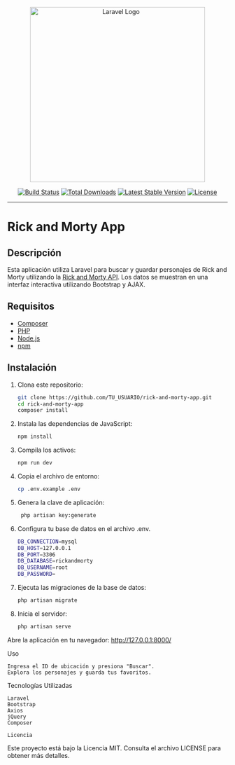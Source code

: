<p align="center"><a href="https://laravel.com" target="_blank"><img src="https://raw.githubusercontent.com/laravel/art/master/logo-lockup/5%20SVG/2%20CMYK/1%20Full%20Color/laravel-logolockup-cmyk-red.svg" width="400" alt="Laravel Logo"></a></p>

<p align="center">
<a href="https://github.com/laravel/framework/actions"><img src="https://github.com/laravel/framework/workflows/tests/badge.svg" alt="Build Status"></a>
<a href="https://packagist.org/packages/laravel/framework"><img src="https://img.shields.io/packagist/dt/laravel/framework" alt="Total Downloads"></a>
<a href="https://packagist.org/packages/laravel/framework"><img src="https://img.shields.io/packagist/v/laravel/framework" alt="Latest Stable Version"></a>
<a href="https://packagist.org/packages/laravel/framework"><img src="https://img.shields.io/packagist/l/laravel/framework" alt="License"></a>
</p>

-----------------------------------------------------------------------------------------------------------------------------------------------------------------------------------------------------------------
# Rick and Morty App

## Descripción
Esta aplicación utiliza Laravel para buscar y guardar personajes de Rick and Morty utilizando la [Rick and Morty API](https://rickandmortyapi.com/). Los datos se muestran en una interfaz interactiva utilizando Bootstrap y AJAX.

## Requisitos
- [Composer](https://getcomposer.org/)
- [PHP](https://www.php.net/)
- [Node.js](https://nodejs.org/)
- [npm](https://www.npmjs.com/)

## Instalación
1. Clona este repositorio:
   ```bash
   git clone https://github.com/TU_USUARIO/rick-and-morty-app.git
   cd rick-and-morty-app
   composer install

2. Instala las dependencias de JavaScript:

    ```bash
    npm install


3. Compila los activos:

    ```bash
    npm run dev

4. Copia el archivo de entorno:

    ```bash
    cp .env.example .env

5. Genera la clave de aplicación:

   ```bash
    php artisan key:generate

6. Configura tu base de datos en el archivo .env.

    ```bash
    DB_CONNECTION=mysql
    DB_HOST=127.0.0.1
    DB_PORT=3306
    DB_DATABASE=rickandmorty 
    DB_USERNAME=root
    DB_PASSWORD=

7. Ejecuta las migraciones de la base de datos:

    ```bash
    php artisan migrate

8. Inicia el servidor:

    ```bash
    php artisan serve


Abre la aplicación en tu navegador: http://127.0.0.1:8000/

Uso

    Ingresa el ID de ubicación y presiona "Buscar".
    Explora los personajes y guarda tus favoritos.

Tecnologías Utilizadas

    Laravel
    Bootstrap
    Axios
    jQuery
    Composer

    Licencia

Este proyecto está bajo la Licencia MIT. Consulta el archivo LICENSE para obtener más detalles.


